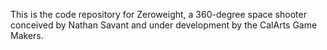This is the code repository for Zeroweight, a 360-degree space shooter conceived by Nathan Savant and under development by the CalArts Game Makers.
